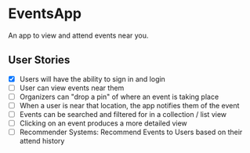 # EventsApp

An app to view and attend events near you. 

## User Stories 
- [X] Users will have the ability to sign in and login 
- [ ] User can view events near them 
- [ ] Organizers can "drop a pin" of where an event is taking place 
- [ ] When a user is near that location, the app notifies them of the event
- [ ] Events can be searched and filtered for in a collection / list view 
- [ ] Clicking on an event produces a more detailed view
- [ ] Recommender Systems: Recommend Events to Users based on their attend history
